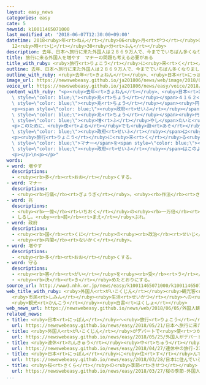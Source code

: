 ```yaml
---
layout: easy_news
categories: easy
cate: 5
newsid: k10011465071000
last_modified_at: '2018-06-07T12:30:00+09:00'
datetime: 2018<ruby>年<rt>ねん</rt></ruby>06<ruby>月<rt>がつ</rt></ruby>07<ruby>日<rt>にち</rt></ruby>
  12<ruby>時<rt>じ</rt></ruby>30<ruby>分<rt>ふん</rt></ruby>
description: 去年、日本へ旅行に来た外国人は２８６９万人で、今まででいちばん多くなりました。
title: 旅行に来る外国人を増やす　マナーの問題も考える必要がある
title_with_ruby: <ruby>旅行<rt>りょこう</rt></ruby>に<ruby>来<rt>く</rt></ruby>る<ruby>外国人<rt>がいこくじん</rt></ruby>を<ruby>増<rt>ふ</rt></ruby>やす　マナーの<ruby>問題<rt>もんだい</rt></ruby>も<ruby>考<rt>かんが</rt></ruby>える<ruby>必要<rt>ひつよう</rt></ruby>がある
outline: 去年、日本へ旅行に来た外国人は２８６９万人で、今まででいちばん多くなりました。
outline_with_ruby: <ruby>去年<rt>きょねん</rt></ruby>、<ruby>日本<rt>にっぽん</rt></ruby>へ<ruby>旅行<rt>りょこう</rt></ruby>に<ruby>来<rt>き</rt></ruby>た<ruby>外国人<rt>がいこくじん</rt></ruby>は２８６９<ruby>万<rt>まん</rt></ruby><ruby>人<rt>にん</rt></ruby>で、<ruby>今<rt>いま</rt></ruby>まででいちばん<ruby>多<rt>おお</rt></ruby>くなりました。
image_url: https://newswebeasy.github.io/ja201806/news/web/image/2018/06/05/K10011465071_1806051024_1806051025_01_02.jpg
voice_url: https://newswebeasy.github.io/ja201806/news/easy/voice/2018/06/07/k10011465071000.mp4
content_with_ruby: "<p><ruby>去年<rt>きょねん</rt></ruby>、<ruby>日本<rt>にっぽん</rt></ruby>へ<ruby>旅行<rt>りょこう</rt></ruby>に<ruby>来<rt>き</rt></ruby>た<ruby>外国人<rt>がいこくじん</rt></ruby>は２８６９<ruby>万<rt>まん</rt></ruby><ruby>人<rt>にん</rt></ruby>で、<ruby>今<rt>いま</rt></ruby>まででいちばん<ruby>多<rt>おお</rt></ruby>くなりました。<ruby>旅行<rt>りょこう</rt></ruby>に<ruby>来<rt>き</rt></ruby>た<ruby>人<rt>ひと</rt></ruby>が<ruby>日本<rt>にっぽん</rt></ruby>で<ruby>使<rt>つか</rt></ruby>ったお<ruby>金<rt>かね</rt></ruby>は４<span\
  \ style=\"color: blue;\"><ruby>兆<rt>ちょう</rt></ruby></span>４１６２<ruby>億<rt>おく</rt></ruby><ruby>円<rt>えん</rt></ruby>で、<ruby>初<rt>はじ</rt></ruby>めて４<span\
  \ style=\"color: blue;\"><ruby>兆<rt>ちょう</rt></ruby></span><ruby>円<rt>えん</rt></ruby><ruby>以上<rt>いじょう</rt></ruby>になりました。</p>\n\
  <p><span style=\"color: blue;\"><ruby>政府<rt>せいふ</rt></ruby></span>は、<ruby>日本<rt>にっぽん</rt></ruby>へ<ruby>旅行<rt>りょこう</rt></ruby>に<ruby>来<rt>く</rt></ruby>る<ruby>人<rt>ひと</rt></ruby>を２０２０<ruby>年<rt>ねん</rt></ruby>に４０００<ruby>万<rt>まん</rt></ruby><ruby>人<rt>にん</rt></ruby>にしたいと<ruby>考<rt>かんが</rt></ruby>えています。<ruby>来<rt>き</rt></ruby>た<ruby>人<rt>ひと</rt></ruby>たちが<ruby>使<rt>つか</rt></ruby>うお<ruby>金<rt>かね</rt></ruby>も８<span\
  \ style=\"color: blue;\"><ruby>兆<rt>ちょう</rt></ruby></span><ruby>円<rt>えん</rt></ruby>に<span\
  \ style=\"color: blue;\"><ruby>増<rt>ふ</rt></ruby>やし</span>たいと<ruby>考<rt>かんが</rt></ruby>えています。</p>\n\
  <p>このために、<ruby>夜<rt>よる</rt></ruby>でも<ruby>遊<rt>あそ</rt></ruby>ぶことができる<ruby>所<rt>ところ</rt></ruby>など、いろいろな<ruby>経験<rt>けいけん</rt></ruby>ができる<ruby>所<rt>ところ</rt></ruby>をもっと<ruby>多<rt>おお</rt></ruby>くしたほうがいいと<span\
  \ style=\"color: blue;\"><ruby>政府<rt>せいふ</rt></ruby></span>は<ruby>言<rt>い</rt></ruby>っています。</p>\n\
  <p><ruby>旅行<rt>りょこう</rt></ruby>に<ruby>来<rt>く</rt></ruby>る<ruby>人<rt>ひと</rt></ruby>が<ruby>多<rt>おお</rt></ruby>くなって、<span\
  \ style=\"color: blue;\">マナー</span>を<span style=\"color: blue;\"><ruby>守<rt>まも</rt></ruby>ら</span>ない<ruby>人<rt>ひと</rt></ruby>がいたり<ruby>道<rt>みち</rt></ruby>が<ruby>混<rt>こ</rt></ruby>んだりすることが<ruby>問題<rt>もんだい</rt></ruby>になっています。<span\
  \ style=\"color: blue;\"><ruby>政府<rt>せいふ</rt></ruby></span>はこのような<ruby>問題<rt>もんだい</rt></ruby>をどうやってなくすか<ruby>考<rt>かんが</rt></ruby>える<ruby>必要<rt>ひつよう</rt></ruby>があると<ruby>言<rt>い</rt></ruby>っています。</p>\n\
  <p></p>\n<p></p>"
words:
- word: 増やす
  descriptions:
  - <ruby><rb>多</rb><rt>おお</rt></ruby>くする。
- word: マナー
  descriptions:
  - <ruby><rb>行儀</rb><rt>ぎょうぎ</rt></ruby>。<ruby><rb>作法</rb><rt>さほう</rt></ruby>。
- word: 兆
  descriptions:
  - <ruby><rb>一億</rb><rt>いちおく</rt></ruby>の<ruby><rb>一万倍</rb><rt>いちまんばい</rt></ruby>。
  - しるし。<ruby><rb>前</rb><rt>まえ</rt></ruby>ぶれ。
- word: 政府
  descriptions:
  - <ruby><rb>国</rb><rt>くに</rt></ruby>の<ruby><rb>政治</rb><rt>せいじ</rt></ruby>を<ruby><rb>行</rb><rt>おこな</rt></ruby>うところ。
  - <ruby><rb>内閣</rb><rt>ないかく</rt></ruby>。
- word: 増やす
  descriptions:
  - <ruby><rb>多</rb><rt>おお</rt></ruby>くする。
- word: 守る
  descriptions:
  - <ruby><rb>害</rb><rt>がい</rt></ruby>を<ruby><rb>受</rb><rt>う</rt></ruby>けないように、<ruby><rb>防</rb><rt>ふせ</rt></ruby>ぐ。
  - <ruby><rb>決</rb><rt>き</rt></ruby>めたとおりにする。
source_url: http://www3.nhk.or.jp/news/easy/k10011465071000/k10011465071000.html
web_title_with_ruby: <ruby>外国人<rt>がいこくじん</rt></ruby><ruby>観光客<rt>かんこうきゃく</rt></ruby>
  <ruby>市民<rt>しみん</rt></ruby><ruby>生活<rt>せいかつ</rt></ruby>への<ruby>影響<rt>えいきょう</rt></ruby>も<ruby>検討<rt>けんとう</rt></ruby>を
  <ruby>観光<rt>かんこう</rt></ruby><ruby>白書<rt>はくしょ</rt></ruby>
web_news_url: https://newswebeasy.github.io/news/web/2018/06/05/外国人観光客-市民生活への影響も検討を-観光白書
related_news:
- title: <ruby>日本<rt>にっぽん</rt></ruby>へ<ruby>旅行<rt>りょこう</rt></ruby>に<ruby>来<rt>き</rt></ruby>た<ruby>外国人<rt>がいこくじん</rt></ruby>が<ruby>最<rt>もっと</rt></ruby>も<ruby>早<rt>はや</rt></ruby>く１０００<ruby>万<rt>まん</rt></ruby><ruby>人<rt>にん</rt></ruby>になる
  url: https://newswebeasy.github.io/news/easy/2018/05/21/日本へ旅行に来た外国人が最も早く1000万人になる
- title: <ruby>外国人<rt>がいこくじん</rt></ruby>がデパートで<ruby>使<rt>つか</rt></ruby>ったお<ruby>金<rt>かね</rt></ruby>が<ruby>今<rt>いま</rt></ruby>まででいちばん<ruby>多<rt>おお</rt></ruby>くなる
  url: https://newswebeasy.github.io/news/easy/2018/05/25/外国人がデパートで使ったお金が今まででいちばん多くなる
- title: <ruby>連休<rt>れんきゅう</rt></ruby><ruby>中<rt>ちゅう</rt></ruby>の<ruby>旅行<rt>りょこう</rt></ruby>　２<ruby>泊<rt>はく</rt></ruby><ruby>３日<rt>みっか</rt></ruby>が<ruby>増<rt>ふ</rt></ruby>えて<ruby>最後<rt>さいご</rt></ruby>の１<ruby>日<rt>にち</rt></ruby>は<ruby>家<rt>いえ</rt></ruby>で<ruby>休<rt>やす</rt></ruby>む
  url: https://newswebeasy.github.io/news/easy/2018/04/27/連休中の旅行-2泊3日が増えて最後の1日は家で休む
- title: <ruby>日本<rt>にっぽん</rt></ruby>に<ruby>住<rt>す</rt></ruby>んでいる<ruby>外国人<rt>がいこくじん</rt></ruby>は２５６<ruby>万<rt>まん</rt></ruby><ruby>人<rt>にん</rt></ruby>　<ruby>今<rt>いま</rt></ruby>までで<ruby>最<rt>もっと</rt></ruby>も<ruby>多<rt>おお</rt></ruby>い
  url: https://newswebeasy.github.io/news/easy/2018/03/28/日本に住んでいる外国人は256万人-今までで最も多い
- title: <ruby>桜<rt>さくら</rt></ruby>の<ruby>季節<rt>きせつ</rt></ruby>　<ruby>外国人<rt>がいこくじん</rt></ruby>も<ruby>花見<rt>はなみ</rt></ruby>を<ruby>楽<rt>たの</rt></ruby>しむ
  url: https://newswebeasy.github.io/news/easy/2018/03/27/桜の季節-外国人も花見を楽しむ
...
```

